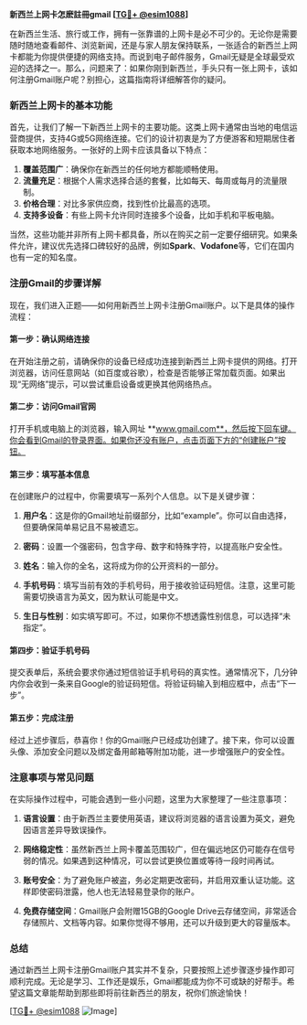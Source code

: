 **新西兰上网卡怎麽註冊gmail [[TG💪+ @esim1088](https://t.me/s/esim1088)]**

在新西兰生活、旅行或工作，拥有一张靠谱的上网卡是必不可少的。无论你是需要随时随地查看邮件、浏览新闻，还是与家人朋友保持联系，一张适合的新西兰上网卡都能为你提供便捷的网络支持。而说到电子邮件服务，Gmail无疑是全球最受欢迎的选择之一。那么，问题来了：如果你刚到新西兰，手头只有一张上网卡，该如何注册Gmail账户呢？别担心，这篇指南将详细解答你的疑问。

### 新西兰上网卡的基本功能

首先，让我们了解一下新西兰上网卡的主要功能。这类上网卡通常由当地的电信运营商提供，支持4G或5G网络连接。它们的设计初衷是为了方便游客和短期居住者获取本地网络服务。一张好的上网卡应该具备以下特点：

1. **覆盖范围广**：确保你在新西兰的任何地方都能顺畅使用。
2. **流量充足**：根据个人需求选择合适的套餐，比如每天、每周或每月的流量限制。
3. **价格合理**：对比多家供应商，找到性价比最高的选项。
4. **支持多设备**：有些上网卡允许同时连接多个设备，比如手机和平板电脑。

当然，这些功能并非所有上网卡都具备，所以在购买之前一定要仔细研究。如果条件允许，建议优先选择口碑较好的品牌，例如**Spark**、**Vodafone**等，它们在国内也有一定的知名度。

### 注册Gmail的步骤详解

现在，我们进入正题——如何用新西兰上网卡注册Gmail账户。以下是具体的操作流程：

#### 第一步：确认网络连接

在开始注册之前，请确保你的设备已经成功连接到新西兰上网卡提供的网络。打开浏览器，访问任意网站（如百度或谷歌），检查是否能够正常加载页面。如果出现“无网络”提示，可以尝试重启设备或更换其他网络热点。

#### 第二步：访问Gmail官网

打开手机或电脑上的浏览器，输入网址 **www.gmail.com**，然后按下回车键。你会看到Gmail的登录界面。如果你还没有账户，点击页面下方的“创建账户”按钮。

#### 第三步：填写基本信息

在创建账户的过程中，你需要填写一系列个人信息。以下是关键步骤：

1. **用户名**：这是你的Gmail地址前缀部分，比如“example”。你可以自由选择，但要确保简单易记且不易被遗忘。
   
2. **密码**：设置一个强密码，包含字母、数字和特殊字符，以提高账户安全性。

3. **姓名**：输入你的全名，这将成为你的公开资料的一部分。

4. **手机号码**：填写当前有效的手机号码，用于接收验证码短信。注意，这里可能需要切换语言为英文，因为默认可能是中文。

5. **生日与性别**：如实填写即可。不过，如果你不想透露性别信息，可以选择“未指定”。

#### 第四步：验证手机号码

提交表单后，系统会要求你通过短信验证手机号码的真实性。通常情况下，几分钟内你会收到一条来自Google的验证码短信。将验证码输入到相应框中，点击“下一步”。

#### 第五步：完成注册

经过上述步骤后，恭喜你！你的Gmail账户已经成功创建了。接下来，你可以设置头像、添加安全问题以及绑定备用邮箱等附加功能，进一步增强账户的安全性。

### 注意事项与常见问题

在实际操作过程中，可能会遇到一些小问题，这里为大家整理了一些注意事项：

1. **语言设置**：由于新西兰主要使用英语，建议将浏览器的语言设置为英文，避免因语言差异导致误操作。
   
2. **网络稳定性**：虽然新西兰上网卡覆盖范围较广，但在偏远地区仍可能存在信号弱的情况。如果遇到这种情况，可以尝试更换位置或等待一段时间再试。

3. **账号安全**：为了避免账户被盗，务必定期更改密码，并启用双重认证功能。这样即使密码泄露，他人也无法轻易登录你的账户。

4. **免费存储空间**：Gmail账户会附赠15GB的Google Drive云存储空间，非常适合存储照片、文档等内容。如果你觉得不够用，还可以升级到更大的容量版本。

### 总结

通过新西兰上网卡注册Gmail账户其实并不复杂，只要按照上述步骤逐步操作即可顺利完成。无论是学习、工作还是娱乐，Gmail都能成为你不可或缺的好帮手。希望这篇文章能帮助到那些即将前往新西兰的朋友，祝你们旅途愉快！

[[TG💪+ @esim1088](https://t.me/s/esim1088) ![Image](https://i.postimg.cc/4NQfJmqS/Snipaste-2025-05-13-00-14-12.png)]